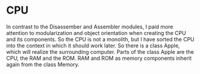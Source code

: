# CPU
In contrast to the Disassember and Assembler modules, I paid more attention to modularization and object orientation when creating the CPU and its components.
So the CPU is not a monolith, but I have sorted the CPU into the context in which it should work later. So there is a class Apple, which will realize the surrounding computer. Parts of the class Apple are the CPU, the RAM and the ROM. RAM and ROM as memory components inherit again from the class Memory.
